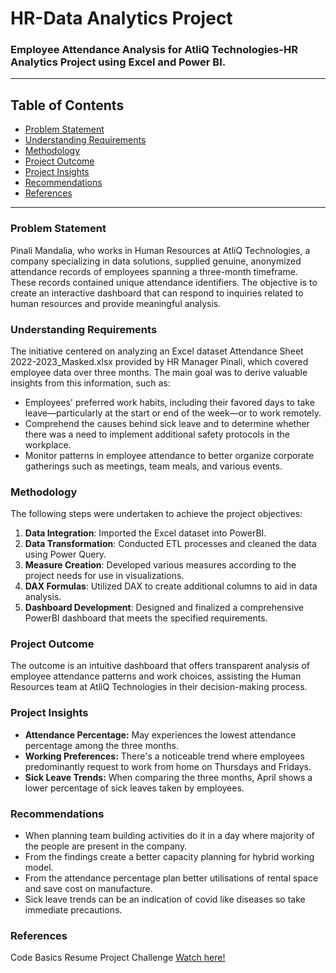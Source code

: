 # HR-Data Analytics Project
### Employee Attendance Analysis for AtliQ Technologies-HR Analytics Project using Excel and Power BI.
---
## Table of Contents

- [Problem Statement](#problem-statement)
- [Understanding Requirements](#understanding-requirements)
- [Methodology](#methodology)
- [Project Outcome](#project-outcome)
- [Project Insights](#project-insights)
- [Recommendations](#recommendations)
- [References](#references)
---
### Problem Statement

Pinali Mandalia, who works in Human Resources at AtliQ Technologies, a company specializing in data solutions, supplied genuine, anonymized attendance records of employees spanning a three-month timeframe. These records contained unique attendance identifiers. The objective is to create an interactive dashboard that can respond to inquiries related to human resources and provide meaningful analysis.


### Understanding Requirements

The initiative centered on analyzing an Excel dataset Attendance Sheet 2022-2023_Masked.xlsx provided by HR Manager Pinali, which covered employee data over three months. The main goal was to derive valuable insights from this information, such as:

  - Employees' preferred work habits, including their favored days to take leave—particularly at the start or end of the week—or to work remotely.
  - Comprehend the causes behind sick leave and to determine whether there was a need to implement additional safety protocols in the workplace.
  - Monitor patterns in employee attendance to better organize corporate gatherings such as meetings, team meals, and various events.


### Methodology

The following steps were undertaken to achieve the project objectives:

1. **Data Integration**: Imported the Excel dataset into PowerBI.
2. **Data Transformation**: Conducted ETL processes and cleaned the data using Power Query.
3. **Measure Creation**: Developed various measures according to the project needs for use in visualizations.
4. **DAX Formulas**: Utilized DAX to create additional columns to aid in data analysis.
5. **Dashboard Development**: Designed and finalized a comprehensive PowerBI dashboard that meets the specified requirements.


### Project Outcome

The outcome is an intuitive dashboard that offers transparent analysis of employee attendance patterns and work choices, assisting the Human Resources team at AtliQ Technologies in their decision-making process.


### Project Insights

- **Attendance Percentage:** May experiences the lowest attendance percentage among the three months.
- **Working Preferences:** There's a noticeable trend where employees predominantly request to work from home on Thursdays and Fridays.
- **Sick Leave Trends:** When comparing the three months, April shows a lower percentage of sick leaves taken by employees.


### Recommendations

- When planning team building activities do it in a day where majority of the people are present in the company.
- From the findings create a better capacity planning for hybrid working model.
- From the attendance percentage plan better utilisations of rental space and save cost on manufacture.
- Sick leave trends can be an indication of covid like diseases so take immediate precautions.


### References

Code Basics Resume Project Challenge [Watch here!](https://youtube.com/playlist?list=PLeo1K3hjS3uuVQccZa7yFwK3ltoGQOWbM&si=RpCdXqtFaom3a30K)
